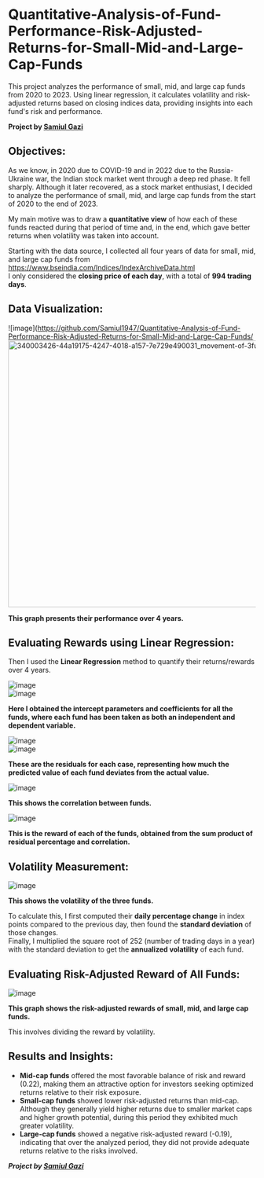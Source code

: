 # Quantitative-Analysis-of-Fund-Performance-Risk-Adjusted-Returns-for-Small-Mid-and-Large-Cap-Funds

This project analyzes the performance of small, mid, and large cap funds from 2020 to 2023. Using linear regression, it calculates volatility and risk-adjusted returns based on closing indices data, providing insights into each fund's risk and performance.  

**Project by [Samiul Gazi](https://github.com/Samiul1947)**

## Objectives:

As we know, in 2020 due to COVID-19 and in 2022 due to the Russia-Ukraine war, the Indian stock market went through a deep red phase. It fell sharply. Although it later recovered, as a stock market enthusiast, I decided to analyze the performance of small, mid, and large cap funds from the start of 2020 to the end of 2023.  

My main motive was to draw a **quantitative view** of how each of these funds reacted during that period of time and, in the end, which gave better returns when volatility was taken into account.  

Starting with the data source, I collected all four years of data for small, mid, and large cap funds from  https://www.bseindia.com/Indices/IndexArchiveData.html  
I only considered the **closing price of each day**, with a total of **994 trading days**.

## Data Visualization:

![image](https://github.com/Samiul1947/Quantitative-Analysis-of-Fund-Performance-Risk-Adjusted-Returns-for-Small-Mid-and-Large-Cap-Funds/<img width="1013" height="543" alt="340003426-44a19175-4247-4018-a157-7e729e490031_movement-of-3funds" src="https://github.com/user-attachments/assets/069e41f9-8d86-4917-b30e-763fa7c45d4e" />


**This graph presents their performance over 4 years.**

## Evaluating Rewards using Linear Regression:

Then I used the **Linear Regression** method to quantify their returns/rewards over 4 years.

![image](https://github.com/Samiul1947/Quantitative-Analysis-of-Fund-Performance-Risk-Adjusted-Returns-for-Small-Mid-and-Large-Cap-Funds/assets/162815966/d56d38ca-4409-4ba5-82f4-c1af22b7eac2)  
![image](https://github.com/Samiul1947/Quantitative-Analysis-of-Fund-Performance-Risk-Adjusted-Returns-for-Small-Mid-and-Large-Cap-Funds/assets/162815966/f25b5196-c83e-474f-ae04-2a864eda505a)

**Here I obtained the intercept parameters and coefficients for all the funds, where each fund has been taken as both an independent and dependent variable.**

![image](https://github.com/Samiul1947/Quantitative-Analysis-of-Fund-Performance-Risk-Adjusted-Returns-for-Small-Mid-and-Large-Cap-Funds/assets/162815966/ddaf6b6f-27c1-45a3-bd2c-69db7e9fc00e)  
![image](https://github.com/Samiul1947/Quantitative-Analysis-of-Fund-Performance-Risk-Adjusted-Returns-for-Small-Mid-and-Large-Cap-Funds/assets/162815966/c2802d32-057d-44dc-acf9-a572243137ea)

**These are the residuals for each case, representing how much the predicted value of each fund deviates from the actual value.**

![image](https://github.com/Samiul1947/Quantitative-Analysis-of-Fund-Performance-Risk-Adjusted-Returns-for-Small-Mid-and-Large-Cap-Funds/assets/162815966/a49934f7-e980-486c-be19-cec260b9ade3)

**This shows the correlation between funds.**

![image](https://github.com/Samiul1947/Quantitative-Analysis-of-Fund-Performance-Risk-Adjusted-Returns-for-Small-Mid-and-Large-Cap-Funds/assets/162815966/d985a943-3f4c-404d-acaf-e15aaed57a62)

**This is the reward of each of the funds, obtained from the sum product of residual percentage and correlation.**

## Volatility Measurement:

![image](https://github.com/Samiul1947/Quantitative-Analysis-of-Fund-Performance-Risk-Adjusted-Returns-for-Small-Mid-and-Large-Cap-Funds/assets/162815966/fc63d1e4-8a83-4219-9bf5-969f6d54f2be)

**This shows the volatility of the three funds.**

To calculate this, I first computed their **daily percentage change** in index points compared to the previous day, then found the **standard deviation** of those changes.  
Finally, I multiplied the square root of 252 (number of trading days in a year) with the standard deviation to get the **annualized volatility** of each fund.


## Evaluating Risk-Adjusted Reward of All Funds:

![image](https://github.com/Samiul1947/Quantitative-Analysis-of-Fund-Performance-Risk-Adjusted-Returns-for-Small-Mid-and-Large-Cap-Funds/assets/162815966/0746c841-4837-4dfd-aae5-20e70561a559)

**This graph shows the risk-adjusted rewards of small, mid, and large cap funds.**

This involves dividing the reward by volatility.

## Results and Insights:

- **Mid-cap funds** offered the most favorable balance of risk and reward (0.22), making them an attractive option for investors seeking optimized returns relative to their risk exposure.  
- **Small-cap funds** showed lower risk-adjusted returns than mid-cap. Although they generally yield higher returns due to smaller market caps and higher growth potential, during this period they exhibited much greater volatility.  
- **Large-cap funds** showed a negative risk-adjusted reward (-0.19), indicating that over the analyzed period, they did not provide adequate returns relative to the risks involved.

_**Project by [Samiul Gazi](https://github.com/Samiul1947)**_
